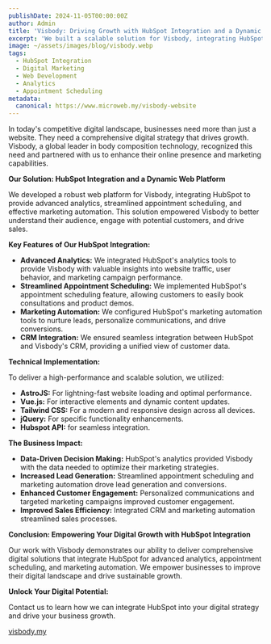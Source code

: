 ```yaml
---
publishDate: 2024-11-05T00:00:00Z
author: Admin
title: 'Visbody: Driving Growth with HubSpot Integration and a Dynamic Web Presence'
excerpt: 'We built a scalable solution for Visbody, integrating HubSpot for advanced analytics, appointment scheduling, and marketing automation. Empower your digital strategy with our tailored solutions.'
image: ~/assets/images/blog/visbody.webp
tags:
  - HubSpot Integration
  - Digital Marketing
  - Web Development
  - Analytics
  - Appointment Scheduling
metadata:
  canonical: https://www.microweb.my/visbody-website
---
```


In today's competitive digital landscape, businesses need more than just a website. They need a comprehensive digital strategy that drives growth. Visbody, a global leader in body composition technology, recognized this need and partnered with us to enhance their online presence and marketing capabilities.

**Our Solution: HubSpot Integration and a Dynamic Web Platform**

We developed a robust web platform for Visbody, integrating HubSpot to provide advanced analytics, streamlined appointment scheduling, and effective marketing automation. This solution empowered Visbody to better understand their audience, engage with potential customers, and drive sales.

**Key Features of Our HubSpot Integration:**

* **Advanced Analytics:** We integrated HubSpot's analytics tools to provide Visbody with valuable insights into website traffic, user behavior, and marketing campaign performance.
* **Streamlined Appointment Scheduling:** We implemented HubSpot's appointment scheduling feature, allowing customers to easily book consultations and product demos.
* **Marketing Automation:** We configured HubSpot's marketing automation tools to nurture leads, personalize communications, and drive conversions.
* **CRM Integration:** We ensured seamless integration between HubSpot and Visbody's CRM, providing a unified view of customer data.

**Technical Implementation:**

To deliver a high-performance and scalable solution, we utilized:

* **AstroJS:** For lightning-fast website loading and optimal performance.
* **Vue.js:** For interactive elements and dynamic content updates.
* **Tailwind CSS:** For a modern and responsive design across all devices.
* **jQuery:** For specific functionality enhancements.
* **Hubspot API:** for seamless integration.

**The Business Impact:**

* **Data-Driven Decision Making:** HubSpot's analytics provided Visbody with the data needed to optimize their marketing strategies.
* **Increased Lead Generation:** Streamlined appointment scheduling and marketing automation drove lead generation and conversions.
* **Enhanced Customer Engagement:** Personalized communications and targeted marketing campaigns improved customer engagement.
* **Improved Sales Efficiency:** Integrated CRM and marketing automation streamlined sales processes.

**Conclusion: Empowering Your Digital Growth with HubSpot Integration**

Our work with Visbody demonstrates our ability to deliver comprehensive digital solutions that integrate HubSpot for advanced analytics, appointment scheduling, and marketing automation. We empower businesses to improve their digital landscape and drive sustainable growth.

**Unlock Your Digital Potential:**

Contact us to learn how we can integrate HubSpot into your digital strategy and drive your business growth.

<a href="https://visbody.my/" target="_blank">visbody.my</a>